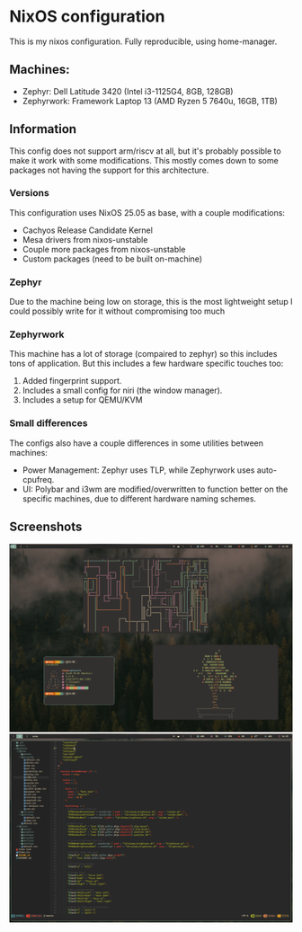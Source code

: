 # NixOS configuration
This is my nixos configuration. Fully reproducible, using home-manager.

## Machines:
- Zephyr: Dell Latitude 3420 (Intel i3-1125G4, 8GB, 128GB)
- Zephyrwork: Framework Laptop 13 (AMD Ryzen 5 7640u, 16GB, 1TB)

## Information
This config does not support arm/riscv at all, but it's probably possible to make it work with some modifications. This mostly comes down to some packages not having the support for this architecture.

### Versions
This configuration uses NixOS 25.05 as base, with a couple modifications:
- Cachyos Release Candidate Kernel
- Mesa drivers from nixos-unstable
- Couple more packages from nixos-unstable
- Custom packages (need to be built on-machine)

### Zephyr
Due to the machine being low on storage, this is the most lightweight setup I could possibly write for it without compromising too much

### Zephyrwork
This machine has a lot of storage (compaired to zephyr) so this includes tons of application. But this includes a few hardware specific touches too:
1. Added fingerprint support.
2. Includes a small config for niri (the window manager).
3. Includes a setup for QEMU/KVM

### Small differences
The configs also have a couple differences in some utilities between machines:
- Power Management: Zephyr uses TLP, while Zephyrwork uses auto-cpufreq.
- UI: Polybar and i3wm are modified/overwritten to function better on the specific machines, due to different hardware naming schemes.

## Screenshots
![image](assets/screenshot1.png)
![image](assets/screenshot2.png)
